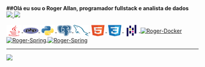 
<div>
 <strong style= "font-size:5"> ##Olá eu sou o Roger Allan, programador fullstack e analista de dados</strong>
<div>
  <a href = "https://github.com/RogerAllan">
    <img height ="180em" src= "https://github-readme-stats.vercel.app/api?username=rogerallan&show_icons=true&theme=dracula&include_all_commits=true&count_private=true"/>
    <img height ="180em" src= "https://github-readme-stats.vercel.app/api/top-langs/?username=rogerallan&layout-compact&langs_count=16&theme=dracula"/>
</div>


<div style="display: inline_block"><br>
  <img align="center" alt="Roger-Java" height="30" width="40" src="https://raw.githubusercontent.com/devicons/devicon/master/icons/java/java-plain.svg">
  <img align="center" alt="Rafa-Php" height="30" width="40" src="https://raw.githubusercontent.com/devicons/devicon/master/icons/php/php-original.svg">
  <img align="center" alt="Roger-Python" height="30" width="40" src="https://raw.githubusercontent.com/devicons/devicon/master/icons/python/python-original.svg">
  <img align="center" alt="Roger-Pg" height="30" width="40" src="https://raw.githubusercontent.com/devicons/devicon/master/icons/postgresql/postgresql-plain.svg">
  <img align="center" alt="Roger-Mysql" height="30" width="40" src="https://raw.githubusercontent.com/devicons/devicon/master/icons/mysql/mysql-original.svg">
  <img align="center" alt="Roger-HTML" height="30" width="40" src="https://raw.githubusercontent.com/devicons/devicon/master/icons/html5/html5-original.svg">
  <img align="center" alt="Roger-CSS" height="30" width="40" src="https://raw.githubusercontent.com/devicons/devicon/master/icons/css3/css3-original.svg">
  <img align="center" alt="Roger-Pandas" height="30" width="40" src="https://raw.githubusercontent.com/devicons/devicon/master/icons/pandas/pandas-original.svg">
  <img align="center" alt="Roger-Docker" height="30" width="40" src="https://icongr.am/devicon/docker-original.svg?size=128&color=currentColor">
  <img align="center" alt="Roger-Spring" height="30" width="40" src="https://cdn.jsdelivr.net/gh/devicons/devicon@latest/icons/spring/spring-original.svg">
  <img align="center" alt="Roger-Spring" height="30" width="40" src="https://cdn.jsdelivr.net/gh/devicons/devicon@latest/icons/scikitlearn/scikitlearn-original.svg" >
          
</div>

 <hr>
<div> 
     <a href="https://www.linkedin.com/in/roger-allan/" target="_blank"><img src="https://img.shields.io/badge/-LinkedIn-%230077B5?style=for-the-badge&logo=linkedin&logoColor=white" target="_blank"></a> 
  </div>
</div>
